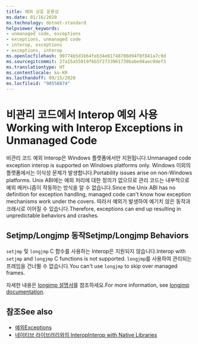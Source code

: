 ```yaml
---
title: 예외 상호 운용성
ms.date: 01/16/2020
ms.technology: dotnet-standard
helpviewer_keywords:
- unmanaged code, exceptions
- exceptions, unmanaged code
- interop, exceptions
- exceptions, interop
ms.openlocfilehash: 90774b5d1b64feb34e01f48708d94f8f841a7c9d
ms.sourcegitcommit: 27a15a55019f6b5f2733961738babe94aec0def3
ms.translationtype: HT
ms.contentlocale: ko-KR
ms.lasthandoff: 09/15/2020
ms.locfileid: "90550874"
---
```

# <a name="working-with-interop-exceptions-in-unmanaged-code"></a><span data-ttu-id="3d468-102">비관리 코드에서 Interop 예외 사용</span><span class="sxs-lookup"><span data-stu-id="3d468-102">Working with Interop Exceptions in Unmanaged Code</span></span>

<span data-ttu-id="3d468-103">비관리 코드 예외 Interop은 Windows 플랫폼에서만 지원됩니다.</span><span class="sxs-lookup"><span data-stu-id="3d468-103">Unmanaged code exception interop is supported on Windows platforms only.</span></span> <span data-ttu-id="3d468-104">Windows 이외의 플랫폼에서는 이식성 문제가 발생합니다.</span><span class="sxs-lookup"><span data-stu-id="3d468-104">Portability issues arise on non-Windows platforms.</span></span> <span data-ttu-id="3d468-105">Unix ABI에는 예외 처리에 대한 정의가 없으므로 관리 코드는 내부적으로 예외 메커니즘이 작동하는 방식을 알 수 없습니다.</span><span class="sxs-lookup"><span data-stu-id="3d468-105">Since the Unix ABI has no definition for exception handling, managed code can't know how exception mechanisms work under the covers.</span></span> <span data-ttu-id="3d468-106">따라서 예외가 발생하여 예기치 않은 동작과 크래시로 이어질 수 있습니다.</span><span class="sxs-lookup"><span data-stu-id="3d468-106">Therefore, exceptions can end up resulting in unpredictable behaviors and crashes.</span></span>

## <a name="setjmplongjmp-behaviors"></a><span data-ttu-id="3d468-107">Setjmp/Longjmp 동작</span><span class="sxs-lookup"><span data-stu-id="3d468-107">Setjmp/Longjmp Behaviors</span></span>

<span data-ttu-id="3d468-108">`setjmp` 및 `longjmp` C 함수를 사용하는 Interop은 지원되지 않습니다.</span><span class="sxs-lookup"><span data-stu-id="3d468-108">Interop with `setjmp` and `longjmp` C functions is not supported.</span></span> <span data-ttu-id="3d468-109">`longjmp`를 사용하여 관리되는 프레임을 건너뛸 수 없습니다.</span><span class="sxs-lookup"><span data-stu-id="3d468-109">You can't use `longjmp` to skip over managed frames.</span></span>

<span data-ttu-id="3d468-110">자세한 내용은 [longjmp 설명서](/cpp/c-runtime-library/reference/longjmp)를 참조하세요.</span><span class="sxs-lookup"><span data-stu-id="3d468-110">For more information, see [longjmp documentation](/cpp/c-runtime-library/reference/longjmp).</span></span>

## <a name="see-also"></a><span data-ttu-id="3d468-111">참조</span><span class="sxs-lookup"><span data-stu-id="3d468-111">See also</span></span>

- [<span data-ttu-id="3d468-112">예외</span><span class="sxs-lookup"><span data-stu-id="3d468-112">Exceptions</span></span>](index.md)
- [<span data-ttu-id="3d468-113">네이티브 라이브러리와의 Interop</span><span class="sxs-lookup"><span data-stu-id="3d468-113">Interop with Native Libraries</span></span>](https://www.mono-project.com/docs/advanced/pinvoke/#runtime-exception-propagation)
